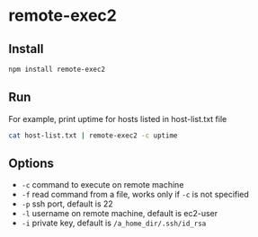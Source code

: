 # remote-exec2

## Install

```sh
npm install remote-exec2
```

## Run

For example, print uptime for hosts listed in host-list.txt file

```sh
cat host-list.txt | remote-exec2 -c uptime
```

## Options

 * ```-c``` command to execute on remote machine
 * ```-f``` read command from a file, works only if ```-c``` is not specified
 * ```-p``` ssh port, default is 22
 * ```-l``` username on remote machine, default is ec2-user
 * ```-i``` private key, default is ```/a_home_dir/.ssh/id_rsa```

